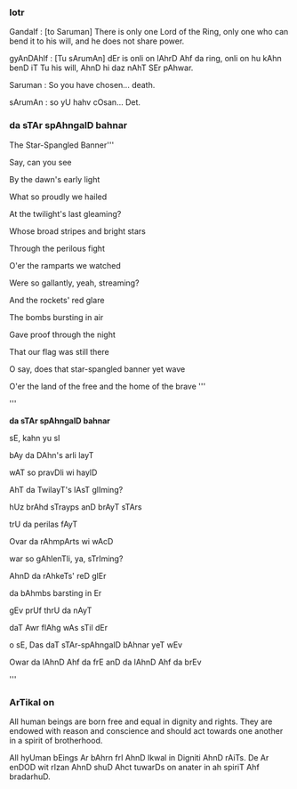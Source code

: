 ### lotr

Gandalf : \[to Saruman\] There is only one Lord of the Ring, only one
who can bend it to his will, and he does not share power.

gyAnDAhlf : \[Tu sArumAn\] dEr is onli on lAhrD Ahf da ring, onli on hu
kAhn benD iT Tu his will, AhnD hi daz nAhT SEr pAhwar.

Saruman : So you have chosen... death.

sArumAn : so yU hahv cOsan... Det.

### da sTAr spAhngalD bahnar

The Star-Spangled Banner'''

Say, can you see

By the dawn's early light

What so proudly we hailed

At the twilight's last gleaming?

Whose broad stripes and bright stars

Through the perilous fight

O'er the ramparts we watched

Were so gallantly, yeah, streaming?

And the rockets' red glare

The bombs bursting in air

Gave proof through the night

That our flag was still there

O say, does that star-spangled banner yet wave

O'er the land of the free and the home of the brave '''

'''

**da sTAr spAhngalD bahnar**

sE, kahn yu sI

bAy da DAhn's arli layT

wAT so pravDli wi haylD

AhT da TwilayT's lAsT glIming?

hUz brAhd sTrayps anD brAyT sTArs

trU da perilas fAyT

Ovar da rAhmpArts wi wAcD

war so gAhlenTli, ya, sTrIming?

AhnD da rAhkeTs' reD glEr

da bAhmbs barsting in Er

gEv prUf thrU da nAyT

daT Awr flAhg wAs sTil dEr

o sE, Das daT sTAr-spAhngalD bAhnar yeT wEv

Owar da lAhnD Ahf da frE anD da lAhnD Ahf da brEv

'''

### ArTikal on

All human beings are born free and equal in dignity and rights. They are
endowed with reason and conscience and should act towards one another in
a spirit of brotherhood.

All hyUman bEings Ar bAhrn frI AhnD Ikwal in Digniti AhnD rAiTs. De Ar
enDOD wit rIzan AhnD shuD Ahct tuwarDs on anater in ah spiriT Ahf
bradarhuD.

